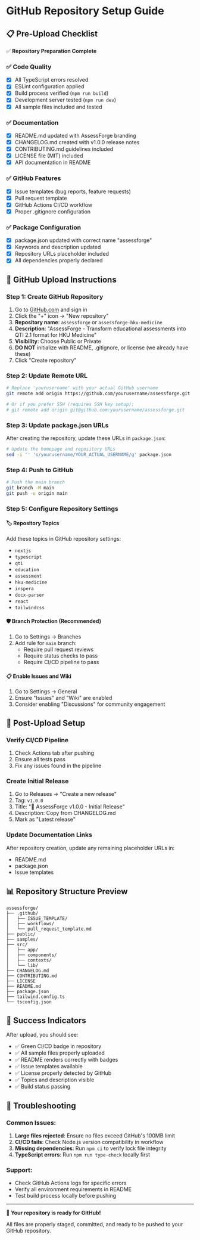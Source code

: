 # GitHub Repository Setup Guide

## 📋 Pre-Upload Checklist

✅ **Repository Preparation Complete**

### ✅ Code Quality
- [x] All TypeScript errors resolved
- [x] ESLint configuration applied
- [x] Build process verified (`npm run build`)
- [x] Development server tested (`npm run dev`)
- [x] All sample files included and tested

### ✅ Documentation
- [x] README.md updated with AssessForge branding
- [x] CHANGELOG.md created with v1.0.0 release notes
- [x] CONTRIBUTING.md guidelines included
- [x] LICENSE file (MIT) included
- [x] API documentation in README

### ✅ GitHub Features
- [x] Issue templates (bug reports, feature requests)
- [x] Pull request template
- [x] GitHub Actions CI/CD workflow
- [x] Proper .gitignore configuration

### ✅ Package Configuration
- [x] package.json updated with correct name "assessforge"
- [x] Keywords and description updated
- [x] Repository URLs placeholder included
- [x] All dependencies properly declared

## 🚀 GitHub Upload Instructions

### Step 1: Create GitHub Repository
1. Go to [GitHub.com](https://github.com) and sign in
2. Click the "+" icon → "New repository"
3. **Repository name**: `assessforge` or `assessforge-hku-medicine`
4. **Description**: "AssessForge - Transform educational assessments into QTI 2.1 format for HKU Medicine"
5. **Visibility**: Choose Public or Private
6. **DO NOT** initialize with README, .gitignore, or license (we already have these)
7. Click "Create repository"

### Step 2: Update Remote URL
```bash
# Replace 'yourusername' with your actual GitHub username
git remote add origin https://github.com/yourusername/assessforge.git

# Or if you prefer SSH (requires SSH key setup):
# git remote add origin git@github.com:yourusername/assessforge.git
```

### Step 3: Update package.json URLs
After creating the repository, update these URLs in `package.json`:
```bash
# Update the homepage and repository URLs
sed -i '' 's/yourusername/YOUR_ACTUAL_USERNAME/g' package.json
```

### Step 4: Push to GitHub
```bash
# Push the main branch
git branch -M main
git push -u origin main
```

### Step 5: Configure Repository Settings

#### 🏷️ Repository Topics
Add these topics in GitHub repository settings:
- `nextjs`
- `typescript`
- `qti`
- `education`
- `assessment`
- `hku-medicine`
- `inspera`
- `docx-parser`
- `react`
- `tailwindcss`

#### 🛡️ Branch Protection (Recommended)
1. Go to Settings → Branches
2. Add rule for `main` branch:
   - Require pull request reviews
   - Require status checks to pass
   - Require CI/CD pipeline to pass

#### 📋 Enable Issues and Wiki
1. Go to Settings → General
2. Ensure "Issues" and "Wiki" are enabled
3. Consider enabling "Discussions" for community engagement

## 🔄 Post-Upload Setup

### Verify CI/CD Pipeline
1. Check Actions tab after pushing
2. Ensure all tests pass
3. Fix any issues found in the pipeline

### Create Initial Release
1. Go to Releases → "Create a new release"
2. Tag: `v1.0.0`
3. Title: "🚀 AssessForge v1.0.0 - Initial Release"
4. Description: Copy from CHANGELOG.md
5. Mark as "Latest release"

### Update Documentation Links
After repository creation, update any remaining placeholder URLs in:
- README.md
- package.json
- Issue templates

## 📊 Repository Structure Preview

```
assessforge/
├── .github/
│   ├── ISSUE_TEMPLATE/
│   ├── workflows/
│   └── pull_request_template.md
├── public/
├── samples/
├── src/
│   ├── app/
│   ├── components/
│   ├── contexts/
│   └── lib/
├── CHANGELOG.md
├── CONTRIBUTING.md
├── LICENSE
├── README.md
├── package.json
├── tailwind.config.ts
└── tsconfig.json
```

## 🎯 Success Indicators

After upload, you should see:
- ✅ Green CI/CD badge in repository
- ✅ All sample files properly uploaded
- ✅ README renders correctly with badges
- ✅ Issue templates available
- ✅ License properly detected by GitHub
- ✅ Topics and description visible
- ✅ Build status passing

## 🚨 Troubleshooting

### Common Issues:
1. **Large files rejected**: Ensure no files exceed GitHub's 100MB limit
2. **CI/CD fails**: Check Node.js version compatibility in workflow
3. **Missing dependencies**: Run `npm ci` to verify lock file integrity
4. **TypeScript errors**: Run `npm run type-check` locally first

### Support:
- Check GitHub Actions logs for specific errors
- Verify all environment requirements in README
- Test build process locally before pushing

---

**🎉 Your repository is ready for GitHub!**

All files are properly staged, committed, and ready to be pushed to your GitHub repository.
